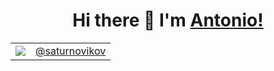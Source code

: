 

<h1 align="center">Hi there 👋 I'm <a href="https://github.com/saturnovikov" target="_blank">Antonio!</a>  </h1>


<table>
   <tr>
    <td> <img src="https://img.shields.io/badge/Telegram-2CA5E0?style=for-the-badge&logo=telegram&logoColor=white" /> </td>
    <td> <a href="https://t.me/saturnovikov" target="_blank">@saturnovikov</a> </td>
   </tr>
 </table>
 

 
<!--
**saturnovikov/saturnovikov** is a ✨ _special_ ✨ repository because its `README.md` (this file) appears on your GitHub profile.



Here are some ideas to get you started:

- 🔭 I’m currently working on ...
- 🌱 I’m currently learning ...
- 👯 I’m looking to collaborate on ...
- 🤔 I’m looking for help with ...
- 💬 Ask me about ...
- 📫 How to reach me: ...
- 😄 Pronouns: ...
- ⚡ Fun fact: ...
-->
